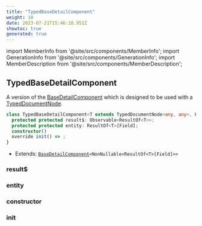 ```yaml
---
title: "TypedBaseDetailComponent"
weight: 10
date: 2023-07-21T15:46:18.951Z
showtoc: true
generated: true
---
```

<!-- This file was generated from the Vendure source. Do not modify. Instead, re-run the "docs:build" script -->
import MemberInfo from '@site/src/components/MemberInfo';
import GenerationInfo from '@site/src/components/GenerationInfo';
import MemberDescription from '@site/src/components/MemberDescription';


## TypedBaseDetailComponent

<GenerationInfo sourceFile="packages/admin-ui/src/lib/core/src/common/base-detail.component.ts" sourceLine="179" packageName="@vendure/admin-ui" />

A version of the <a href='/reference/admin-ui-api/list-detail-views/base-detail-component#basedetailcomponent'>BaseDetailComponent</a> which is designed to be used with a
[TypedDocumentNode](https://the-guild.dev/graphql/codegen/plugins/typescript/typed-document-node).

```ts title="Signature"
class TypedBaseDetailComponent<T extends TypedDocumentNode<any, any>, Field extends keyof ResultOf<T>> extends BaseDetailComponent<NonNullable<ResultOf<T>[Field]>> {
  protected protected result$: Observable<ResultOf<T>>;
  protected protected entity: ResultOf<T>[Field];
  constructor()
  override init() => ;
}
```
* Extends: <code><a href='/reference/admin-ui-api/list-detail-views/base-detail-component#basedetailcomponent'>BaseDetailComponent</a>&#60;NonNullable&#60;ResultOf&#60;T&#62;[Field]&#62;&#62;</code>



<div className="members-wrapper">

### result$

<MemberInfo kind="property" type="Observable&#60;ResultOf&#60;T&#62;&#62;"   />


### entity

<MemberInfo kind="property" type="ResultOf&#60;T&#62;[Field]"   />


### constructor

<MemberInfo kind="method" type="() => TypedBaseDetailComponent"   />


### init

<MemberInfo kind="method" type="() => "   />




</div>

